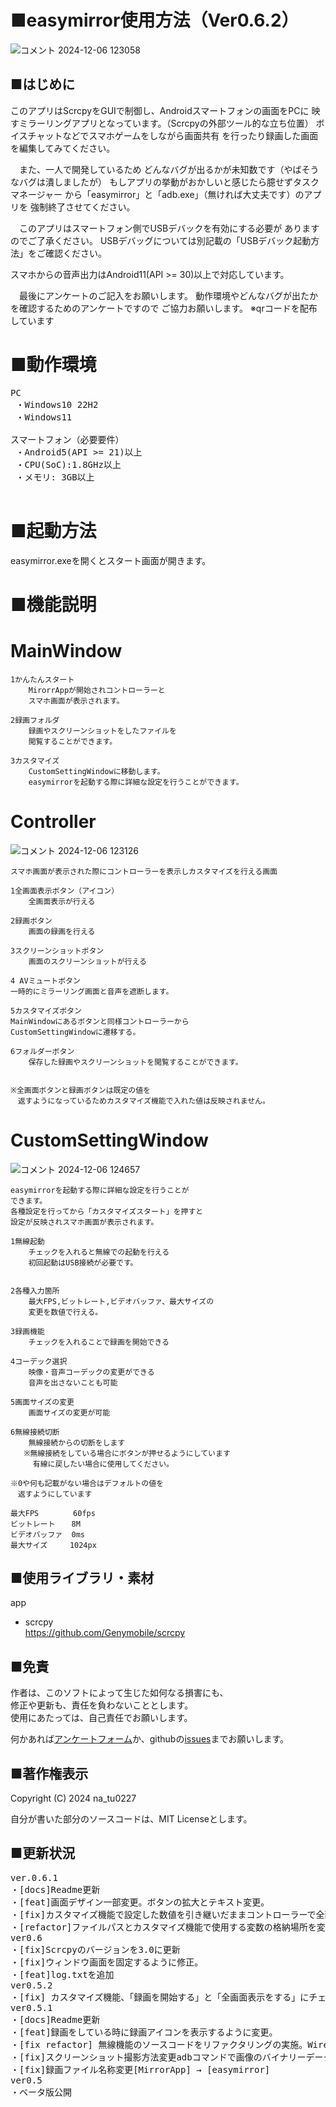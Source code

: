 # ■easymirror使用方法（Ver0.6.2）
![コメント 2024-12-06 123058](https://github.com/user-attachments/assets/b250c3f9-1751-4e17-b27d-9b66f0e006f1)

## ■はじめに

このアプリはScrcpyをGUIで制御し、Androidスマートフォンの画面をPCに
映すミラーリングアプリとなっています。（Scrcpyの外部ツール的な立ち位置）
ボイスチャットなどでスマホゲームをしながら画面共有
を行ったり録画した画面を編集してみてください。

　また、一人で開発しているため
どんなバグが出るかが未知数です（やばそうなバグは潰しましたが）
もしアプリの挙動がおかしいと感じたら臆せずタスクマネージャー
から「easymirror」と「adb.exe」（無ければ大丈夫です）のアプリを
強制終了させてください。

　このアプリはスマートフォン側でUSBデバックを有効にする必要が
ありますのでご了承ください。
USBデバッグについては別記載の「USBデバック起動方法」をご確認ください。

スマホからの音声出力はAndroid11(API >= 30)以上で対応しています。

　最後にアンケートのご記入をお願いします。
動作環境やどんなバグが出たかを確認するためのアンケートですので
ご協力お願いします。
※qrコードを配布しています


# ■動作環境
<pre>
PC
 ・Windows10 22H2
 ・Windows11

スマートフォン（必要要件）
 ・Android5(API >= 21)以上
 ・CPU(SoC):1.8GHz以上
 ・メモリ: 3GB以上

</pre>

# ■起動方法
easymirror.exeを開くとスタート画面が開きます。

# ■機能説明
#  MainWindow
    1かんたんスタート
        MirorrAppが開始されコントローラーと
        スマホ画面が表示されます。

    2録画フォルダ
        録画やスクリーンショットをしたファイルを
        閲覧することができます。

    3カスタマイズ
        CustomSettingWindowに移動します。
        easymirrorを起動する際に詳細な設定を行うことができます。      
# Controller
![コメント 2024-12-06 123126](https://github.com/user-attachments/assets/510ff3fb-38de-4e3e-866a-30b8393e36bb)


    スマホ画面が表示された際にコントローラーを表示しカスタマイズを行える画面

    1全画面表示ボタン（アイコン）
        全画面表示が行える

    2録画ボタン
        画面の録画を行える
    
    3スクリーンショットボタン
        画面のスクリーンショットが行える
	
    4 AVミュートボタン
	一時的にミラーリング画面と音声を遮断します。

    5カスタマイズボタン
	MainWindowにあるボタンと同様コントローラーから
	CustomSettingWindowに遷移する。
 
    6フォルダーボタン
    	保存した録画やスクリーンショットを閲覧することができます。

    
    ※全画面ボタンと録画ボタンは既定の値を
    　返すようになっているためカスタマイズ機能で入れた値は反映されません。


# CustomSettingWindow
![コメント 2024-12-06 124657](https://github.com/user-attachments/assets/794ea885-68fd-4d14-85b9-d05874608f24)

    easymirrorを起動する際に詳細な設定を行うことが
    できます。
    各種設定を行ってから「カスタマイズスタート」を押すと
    設定が反映されスマホ画面が表示されます。

    1無線起動
        チェックを入れると無線での起動を行える
	    初回起動はUSB接続が必要です。
        
    
    2各種入力箇所
        最大FPS,ビットレート,ビデオバッファ、最大サイズの
        変更を数値で行える。
    
    3録画機能
        チェックを入れることで録画を開始できる

    4コーデック選択
        映像・音声コーデックの変更ができる
        音声を出さないことも可能
    
    5画面サイズの変更
        画面サイズの変更が可能

    6無線接続切断
        無線接続からの切断をします
       ※無線接続をしている場合にボタンが押せるようにしています
         有線に戻したい場合に使用してください。

    ※0や何も記載がない場合はデフォルトの値を
    　返すようにしています

    最大FPS　      60fps
    ビットレート　  8M
    ビデオバッファ  0ms
    最大サイズ     1024px

## ■使用ライブラリ・素材
app
- scrcpy  
https://github.com/Genymobile/scrcpy

## ■免責
作者は、このソフトによって生じた如何なる損害にも、  
修正や更新も、責任を負わないこととします。  
使用にあたっては、自己責任でお願いします。 

何かあれば[アンケートフォーム](https://forms.gle/xqppvi1PdnVyThGj7)か、githubの[issues](https://github.com/na-tu0227/easymirror/issues)までお願いします。


## ■著作権表示
Copyright (C) 2024 na_tu0227

自分が書いた部分のソースコードは、MIT Licenseとします。

## ■更新状況
<pre>
ver.0.6.1
・[docs]Readme更新
・[feat]画面デザイン一部変更。ボタンの拡大とテキスト変更。
・[fix]カスタマイズ機能で設定した数値を引き継いだままコントローラーで全画面表示や録画ができるように修正。
・[refactor]ファイルパスとカスタマイズ機能で使用する変数の格納場所を変更（ファイルパス:MainDTO、カスタマイズ変数:CustomDTO）
ver0.6
・[fix]Scrcpyのバージョンを3.0に更新
・[fix]ウィンドウ画面を固定するように修正。
・[feat]log.txtを追加
ver0.5.2
・[fix] カスタマイズ機能、「録画を開始する」と「全画面表示をする」にチェックを入れると、どちらも停止できない状況になるため録画を停止できるように修正。
ver0.5.1 
・[docs]Readme更新
・[feat]録画をしている時に録画アイコンを表示するように変更。
・[fix refactor] 無線機能のソースコードをリファクタリングの実施。WirelessProcからプロセスを呼び出していたのをMainProcで呼び出すように修正、nullチェックも無くなる。
・[fix]スクリーンショット撮影方法変更adbコマンドで画像のバイナリーデータを取得し保存する。
・[fix]録画ファイル名称変更[MirrorApp] → [easymirror]
ver0.5
・ベータ版公開

</pre>












